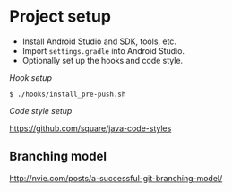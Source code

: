 Project setup
=============
* Install Android Studio and SDK, tools, etc.
* Import `settings.gradle` into Android Studio.
* Optionally set up the hooks and code style.

*Hook setup*

`$ ./hooks/install_pre-push.sh`

*Code style setup*

https://github.com/square/java-code-styles

Branching model
---------------
http://nvie.com/posts/a-successful-git-branching-model/